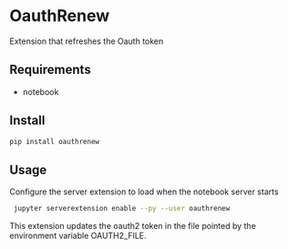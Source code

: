# OauthRenew

Extension that refreshes the Oauth token 

## Requirements

* notebook

## Install

```bash
pip install oauthrenew
```

## Usage

Configure the server extension to load when the notebook server starts

```bash
 jupyter serverextension enable --py --user oauthrenew
```

This extension updates the oauth2 token in the file pointed by the environment variable OAUTH2_FILE.
